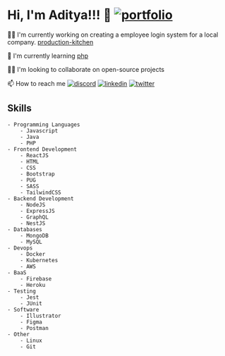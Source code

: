 # Hi, I'm Aditya!!! 👋 [![portfolio](https://img.shields.io/badge/my_portfolio-000?style=for-the-badge&logo=ko-fi&logoColor=white)](https://ellitrym1.github.io/)

👩‍💻 I'm currently working on creating a employee login system for a local company. [production-kitchen]

🧠 I'm currently learning [php]

👯‍♀️ I'm looking to collaborate on open-source projects

📫 How to reach me
[![discord](https://img.shields.io/badge/twitter-1DA1F2?style=for-the-badge&logo=twitter&logoColor=white)](1myrtille#1245)
[![linkedin](https://img.shields.io/badge/linkedin-0A66C2?style=for-the-badge&logo=linkedin&logoColor=white)](https://www.linkedin.com/in/aditya-ratna-shakya-242a6619b/)
[![twitter](https://img.shields.io/badge/twitter-1DA1F2?style=for-the-badge&logo=twitter&logoColor=white)](https://twitter.com/ellitrym1)

## Skills

    - Programming Languages
        - Javascript
        - Java
        - PHP
    - Frontend Development
        - ReactJS
        - HTML
        - CSS
        - Bootstrap
        - PUG
        - SASS
        - TailwindCSS
    - Backend Development
        - NodeJS
        - ExpressJS
        - GraphQL
        - NestJS
    - Databases
        - MongoDB
        - MySQL
    - Devops
        - Docker
        - Kubernetes
        - AWS
    - BaaS
        - Firebase
        - Heroku
    - Testing
        - Jest
        - JUnit
    - Software
        - Illustrator
        - Figma
        - Postman
    - Other
        - Linux
        - Git

[production-kitchen]: https://github.com/ellitrym1/production-kitchen
[php]: https://www.php.net/docs.php
